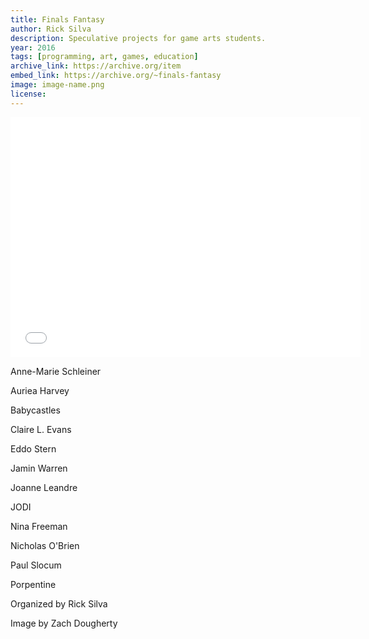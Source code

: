 ```yaml
---
title: Finals Fantasy
author: Rick Silva
description: Speculative projects for game arts students.
year: 2016
tags: [programming, art, games, education]
archive_link: https://archive.org/item
embed_link: https://archive.org/~finals-fantasy
image: image-name.png
license: 
---
```


<iframe src="{{ embed_link }}" width="560" height="384" frameborder="0" webkitallowfullscreen="true" mozallowfullscreen="true" allowfullscreen></iframe>

Anne-Marie Schleiner

Auriea Harvey

Babycastles

Claire L. Evans

Eddo Stern

Jamin Warren

Joanne Leandre

JODI

Nina Freeman

Nicholas O'Brien

Paul Slocum

Porpentine

Organized by Rick Silva

Image by Zach Dougherty


